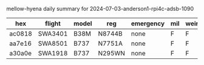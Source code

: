 mellow-hyena daily summary for 2024-07-03-anderson1-rpi4c-adsb-1090

|hex|flight|model|reg|emergency|mil|weirdo|
|--|--|--|--|--|--|--|
|ac0818|SWA3401|B38M|N8744B|none|F|F|
|aa7e16|SWA8501|B737|N7751A|none|F|F|
|a30a0e|SWA1918|B737|N295WN|none|F|F|
